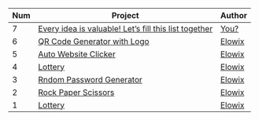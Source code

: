 <table>  
    <thead>  
        <tr>  
            <th>Num</th>  
            <th>Project</th>  
            <th>Author</th>  
        </tr>  
    </thead>  
    <tbody>  
        <tr>
        <tr> 
        <tr>  
            <td>7</td>  
            <td><a href="https://github.com/Elowix/python-mini-projects">Every idea is valuable! Let’s fill this list together</a></td>  
            <td><a href="https://github.com/Elowix/python-mini-projects">You?</a></td>  
        </tr>
            <td>6</td>  
            <td><a href="https://github.com/Elowix/python-mini-projects/tree/main/QRCode-generator">QR Code Generator with Logo</a></td>  
            <td><a href="https://github.com/Elowix-0">Elowix</a></td>  
        </tr> 
            <td>5</td>  
            <td><a href="https://github.com/Elowix/python-mini-projects/tree/main/auto-website-clicker">Auto Website Clicker</a></td>  
            <td><a href="https://github.com/Elowix">Elowix</a></td>  
        </tr>  
        <tr>  
            <td>4</td>  
            <td><a href="https://github.com/Elowix/python-mini-projects/tree/main/lottery">Lottery</a></td>  
            <td><a href="https://github.com/Elowix">Elowix</a></td>  
        </tr>  
        <tr>  
            <td>3</td>  
            <td><a href="https://github.com/Elowix/python-mini-projects/tree/main/random-password-generator">Rndom Password Generator</a></td>  
            <td><a href="https://github.com/Elowix">Elowix</a></td>  
        </tr>  
        <tr>  
            <td>2</td>  
            <td><a href="https://github.com/Elowix/python-mini-projects/tree/main/rock-paper-scissors">Rock Paper Scissors</a></td>  
            <td><a href="https://github.com/Elowix/python-mini-projects">Elowix</a></td>  
        </tr>
        <tr>  
            <td>1</td>  
            <td><a href="https://github.com/Elowix/python-mini-projects/tree/main/python-mini-projects/lottery">Lottery</a></td>  
            <td><a href="https://github.com/Elowix/python-mini-projects">Elowix</a></td>
        </tr>
        </tr>
        <tr>  
    </tbody>  
</table>
